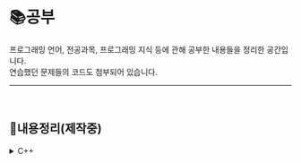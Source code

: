 # :books:공부   
  프로그래밍 언어, 전공과목, 프로그래밍 지식 등에 관해 공부한 내용들을 정리한 공간입니다.   
   연습했던 문제들의 코드도 첨부되어 있습니다.

--- 
<br>


## 📝내용정리(제작중)
<details>
  <summary>C++</summary>   
  <ul>
    <li>OOP(미완)</li>
    <li>inheritance<(미완)/li>
    <li>polymorphism(미완)</li>
    <li>vector(미완)</li>
  </ul>
</details>

